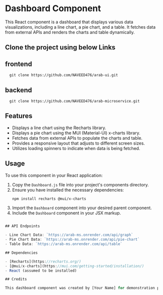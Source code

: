 # Dashboard Component

This React component is a dashboard that displays various data visualizations, including a line chart, a pie chart, and a table. It fetches data from external APIs and renders the charts and table dynamically.


## Clone the project using below Links
## frontend
      git clone https://github.com/NAVEED476/arab-ui.git
## backend 
      git clone https://github.com/NAVEED476/arab-microservice.git
## Features

- Displays a line chart using the Recharts library.
- Displays a pie chart using the MUI (Material-UI) x-charts library.
- Fetches data from external APIs to populate the charts and table.
- Provides a responsive layout that adjusts to different screen sizes.
- Utilizes loading spinners to indicate when data is being fetched.

## Usage

To use this component in your React application:

1. Copy the `Dashboard.js` file into your project's components directory.
2. Ensure you have installed the necessary dependencies:
   ```bash
   npm install recharts @mui/x-charts
   ```
3. Import the `Dashboard` component into your desired parent component.
4. Include the `Dashboard` component in your JSX markup.

```jsx

## API Endpoints

- Line Chart Data: `https://arab-ms.onrender.com/api/graph`
- Pie Chart Data: `https://arab-ms.onrender.com/api/pie-chart`
- Table Data: `https://arab-ms.onrender.com/api/table`

## Dependencies

- [Recharts](https://recharts.org/)
- [@mui/x-charts](https://mui.com/getting-started/installation/)
- React (assumed to be installed)

## Credits

This dashboard component was created by [Your Name] for demonstration purposes.

